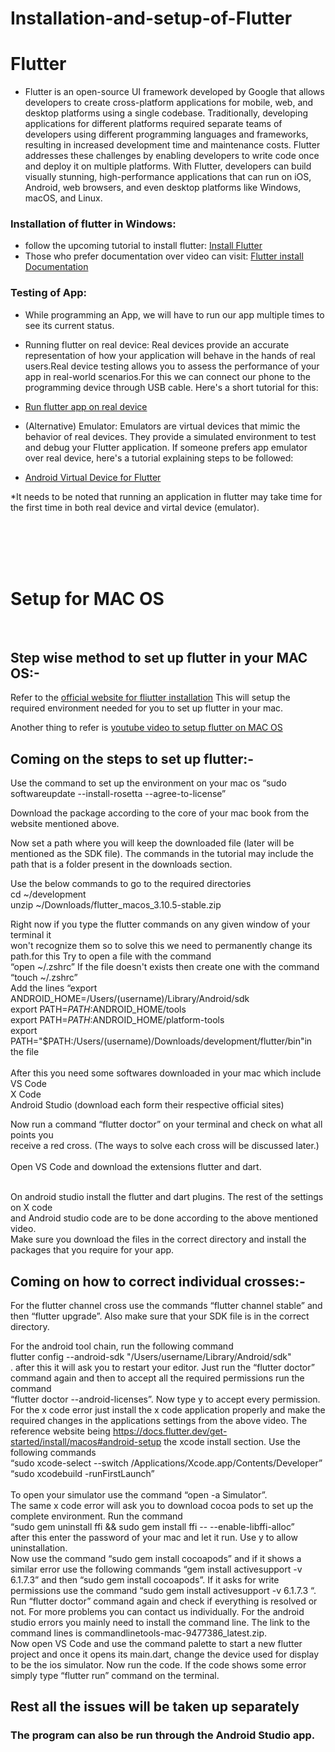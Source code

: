 # Installation-and-setup-of-Flutter

# Flutter
* Flutter is an open-source UI framework developed by Google that allows developers to create cross-platform applications for mobile, web, and desktop platforms using a single codebase. Traditionally, developing applications for different platforms required separate teams of developers using different programming languages and frameworks, resulting in increased development time and maintenance costs. Flutter addresses these challenges by enabling developers to write code once and deploy it on multiple platforms. With Flutter, developers can build visually stunning, high-performance applications that can run on iOS, Android, web browsers, and even desktop platforms like Windows, macOS, and Linux.

### Installation of flutter in Windows:
* follow the upcoming tutorial to install flutter: [Install Flutter](https://www.youtube.com/watch?v=BqHOtlh3Dd4)
* Those who prefer documentation over video can visit: [Flutter install Documentation](https://docs.flutter.dev/get-started/install)

### Testing of App:
* While programming an App, we will have to run our app multiple times to see its current status. 

  
* Running flutter on real device: Real devices provide an accurate representation of how your application will behave in the hands of real users.Real device testing allows you to assess the performance of your app in real-world scenarios.For this we can connect our phone to the programming device through USB cable. Here's a short tutorial for this:
* [Run flutter app on real device](https://www.youtube.com/watch?v=v01ISnOIbL8)
* (Alternative) Emulator: Emulators are virtual devices that mimic the behavior of real devices. They provide a simulated environment to test and debug your Flutter application. If someone prefers app emulator over real device, here's a tutorial explaining steps to be followed:
*  [Android Virtual Device for Flutter](https://www.youtube.com/watch?v=tB1sjfijupU)

*It needs to be noted that running an application in flutter may take time for the first time in both real device and virtal device (emulator).

<br>
<br>
<br>
<br>
<h1>Setup for MAC OS</h1>
<br>
<h2>Step wise method to set up flutter in your MAC OS:-</h2>

Refer to the [official website for fliutter installation](https://docs.flutter.dev/get-started/install/macos#android-setup)
This will setup the required environment needed for you to set up flutter in your mac.

Another thing to refer is [youtube video to setup flutter on MAC OS](https://www.youtube.com/watch?v=fEfMYAAeHmY)

<h2>Coming on the steps to set up flutter:-</h2>
Use the command to set up the environment on your mac os “sudo softwareupdate --install-rosetta --agree-to-license”


Download the package according to the core of your mac book from the website mentioned above.

Now set a path where you will keep the downloaded file (later will be mentioned as the SDK file). The commands in the tutorial may include the path that is a folder present in the downloads section.

Use the below commands to go to the required directories <br>
cd ~/development<br>
unzip ~/Downloads/flutter_macos_3.10.5-stable.zip<br>

Right now if you type the flutter commands on any given window of your terminal it  
won't recognize them so to solve this we need to permanently change its path.for this 
Try to open a file with the command<br> “open ~/.zshrc”
If the file doesn't exists then create one with the command “touch ~/.zshrc”<br>
Add the lines “export ANDROID_HOME=/Users/(username)/Library/Android/sdk<br>
export PATH=$PATH:$ANDROID_HOME/tools<br>
export PATH=$PATH:$ANDROID_HOME/platform-tools<br>
export PATH="$PATH:/Users/(username)/Downloads/development/flutter/bin"in the file<br>
<br>
After this you need some softwares downloaded in your mac which include <br>
VS Code <br>
X Code<br>
Android Studio (download each form their respective official sites)<br>

Now run a command “flutter doctor” on your terminal and check on what all points you  <br>
receive a red cross. (The ways to solve each cross will be discussed later.)<br>
<br>
Open VS Code and download the extensions flutter and dart.<br>
<br>
														
On android studio install the flutter and dart plugins. The rest of the settings on X code <br>
and Android studio code are to be done according to the above mentioned video.<br>
Make sure you download the files in the correct directory and install the packages that 
you require for your app.<br>

<h2>Coming on how to correct individual crosses:-</h2>

For the flutter channel cross use the commands “flutter channel stable” and then “flutter upgrade”. Also make sure that your SDK file is in the correct directory.<br>

For the android tool chain, run the following command <br>flutter config --android-sdk "/Users/username/Library/Android/sdk" <br>. after this it will ask you to restart your editor. Just run the “flutter doctor” command again and then to accept all the required permissions run the command <br>“flutter doctor --android-licenses”. Now type y to accept every permission.
<br>
For the x code error just install the x code application properly and make the required changes in the applications settings from the above video. The reference website being https://docs.flutter.dev/get-started/install/macos#android-setup the xcode install section.
Use the following commands<br> “sudo xcode-select --switch /Applications/Xcode.app/Contents/Developer” <br>
“sudo xcodebuild -runFirstLaunch”<br>
<br>
To open your simulator use the command “open -a Simulator”.
<br>
The same x code error will ask you to download cocoa pods to set up the complete environment. Run the command<br> “sudo gem uninstall ffi && sudo gem install ffi -- --enable-libffi-alloc” <br>after this enter the password of your mac and let it run. Use y to allow uninstallation.
<br>
Now use the command “sudo gem install cocoapods” and if it shows a similar error use the following commands “gem install activesupport -v 6.1.7.3” and then “sudo gem install cocoapods”. If it asks for write permissions use the command “sudo gem install activesupport -v 6.1.7.3 “.
<br>
Run “flutter doctor” command again and check if everything is resolved or not. For more problems you can contact us individually.
For the android studio errors you mainly need to install the command line. The link to the command lines is commandlinetools-mac-9477386_latest.zip.
<br>
Now open VS Code and use the command palette to start a new flutter project and once it opens its main.dart, change the device used for display to be the ios simulator. Now run the code. If the code shows some error simply type “flutter run” command on the terminal.
<br>
<h2>Rest all the issues will be taken up separately</h2>

<h3>The program can also be run through the Android Studio app.</h3>



